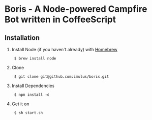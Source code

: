 # Boris - A Node-powered Campfire Bot written in CoffeeScript

## Installation

1. Install Node (if you haven't already) with [Homebrew](http://mxcl.github.com/homebrew/)

        $ brew install node

2. Clone

        $ git clone git@github.com:imulus/boris.git

3. Install Dependencies

        $ npm install -d
  
4. Get it on

        $ sh start.sh
